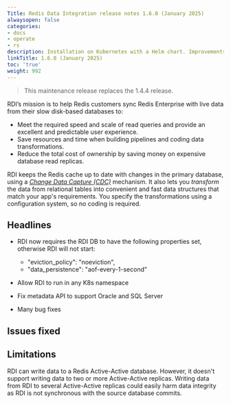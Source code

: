 ```yaml
---
Title: Redis Data Integration release notes 1.6.0 (January 2025)
alwaysopen: false
categories:
- docs
- operate
- rs
description: Installation on Kubernetes with a Helm chart. Improvements for installation on VMs.
linkTitle: 1.6.0 (January 2025)
toc: 'true'
weight: 992
---
```


> This maintenance release replaces the 1.4.4 release.

RDI’s mission is to help Redis customers sync Redis Enterprise with live data from their slow disk-based databases to:

- Meet the required speed and scale of read queries and provide an excellent and predictable user experience.
- Save resources and time when building pipelines and coding data transformations.
- Reduce the total cost of ownership by saving money on expensive database read replicas.

RDI keeps the Redis cache up to date with changes in the primary database, using a [_Change Data Capture (CDC)_](https://en.wikipedia.org/wiki/Change_data_capture) mechanism.
It also lets you _transform_ the data from relational tables into convenient and fast data structures that match your app's requirements. You specify the transformations using a configuration system, so no coding is required.

## Headlines

- RDI now requires the RDI DB to have the following properties set, otherwise
  RDI will not start:
  - "eviction_policy": "noeviction",
  - "data_persistence": "aof-every-1-second"

- Allow RDI to run in any K8s namespace

- Fix metadata API to support Oracle and SQL Server

- Many bug fixes

## Issues fixed 



## Limitations

RDI can write data to a Redis Active-Active database. However, it doesn't support writing data to two or more Active-Active replicas. Writing data from RDI to several Active-Active replicas could easily harm data integrity as RDI is not synchronous with the source database commits.
